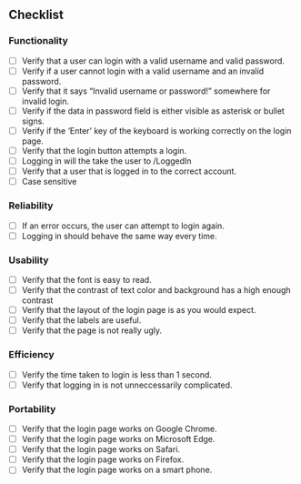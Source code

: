 ## Checklist

### Functionality

- [ ] Verify that a user can login with a valid username and valid password.
- [ ] Verify if a user cannot login with a valid username and an invalid password.
- [ ] Verify that it says “Invalid username or password!” somewhere for invalid login.
- [ ] Verify if the data in password field is either visible as asterisk or bullet signs.
- [ ] Verify if the ‘Enter’ key of the keyboard is working correctly on the login page.
- [ ] Verify that the login button attempts a login.
- [ ] Logging in will the take the user to /LoggedIn
- [ ] Verify that a user that is logged in to the correct account.
- [ ] Case sensitive

### Reliability

- [ ] If an error occurs, the user can attempt to login again.
- [ ] Logging in should behave the same way every time.

### Usability

- [ ] Verify that the font is easy to read.
- [ ] Verify that the contrast of text color and background has a high enough contrast
- [ ] Verify that the layout of the login page is as you would expect.
- [ ] Verify that the labels are useful.
- [ ] Verify that the page is not really ugly.

### Efficiency

- [ ] Verify the time taken to login is less than 1 second.
- [ ] Verify that logging in is not unneccessarily complicated.

### Portability

- [ ] Verify that the login page works on Google Chrome.
- [ ] Verify that the login page works on Microsoft Edge.
- [ ] Verify that the login page works on Safari.
- [ ] Verify that the login page works on Firefox.
- [ ] Verify that the login page works on a smart phone.

